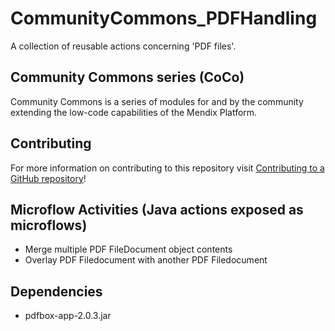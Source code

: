 # CommunityCommons_PDFHandling
A collection of reusable actions concerning 'PDF files'.

## Community Commons series (CoCo)
Community Commons is a series of modules for and by the community extending the low-code capabilities of the Mendix Platform.

## Contributing
For more information on contributing to this repository visit [Contributing to a GitHub repository](https://world.mendix.com/display/howto50/Contributing+to+a+GitHub+repository)!

## Microflow Activities (Java actions exposed as microflows)
- Merge multiple PDF FileDocument object contents
- Overlay PDF Filedocument with another PDF Filedocument

## Dependencies
- pdfbox-app-2.0.3.jar